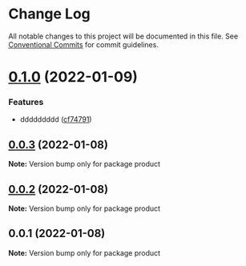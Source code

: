 # Change Log

All notable changes to this project will be documented in this file.
See [Conventional Commits](https://conventionalcommits.org) for commit guidelines.

# [0.1.0](https://github.com/Patrick1982/lerna/compare/v0.0.3...v0.1.0) (2022-01-09)


### Features

* ddddddddd ([cf74791](https://github.com/Patrick1982/lerna/commit/cf747910faffef200d198986684e354d0698bc6a))





## [0.0.3](https://github.com/Patrick1982/lerna/compare/v0.0.2...v0.0.3) (2022-01-08)

**Note:** Version bump only for package product





## [0.0.2](https://github.com/Patrick1982/lerna/compare/v0.0.1...v0.0.2) (2022-01-08)

**Note:** Version bump only for package product





## 0.0.1 (2022-01-08)

**Note:** Version bump only for package product
